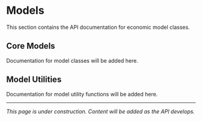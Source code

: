 # Models

This section contains the API documentation for economic model classes.

## Core Models

Documentation for model classes will be added here.

## Model Utilities

Documentation for model utility functions will be added here.

---

*This page is under construction. Content will be added as the API develops.* 